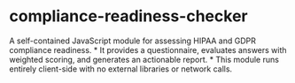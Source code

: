 # compliance-readiness-checker
A self-contained JavaScript module for assessing HIPAA and GDPR compliance readiness.  * It provides a questionnaire, evaluates answers with weighted scoring, and generates an actionable report.  * This module runs entirely client-side with no external libraries or network calls.
